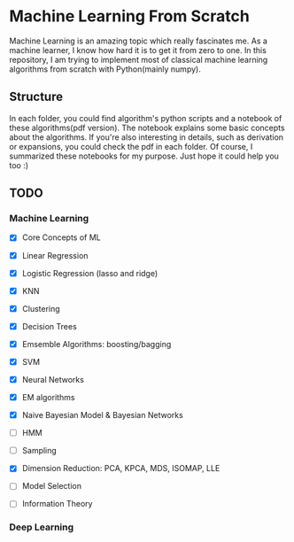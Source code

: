 # Machine Learning From Scratch
Machine Learning is an amazing topic which really fascinates me. As a machine learner, I know how hard it is to get it from zero to one. In this repository, I am trying to implement most of classical machine learning algorithms from scratch with Python(mainly numpy). 

## Structure
In each folder, you could find algorithm's python scripts and a notebook of these algorithms(pdf version). The notebook explains some basic concepts about the algorithms. If you're also interesting in details, such as derivation or expansions, you could check the pdf in each folder. 
Of course, I summarized these notebooks for my purpose. Just hope it could help you too :) 

## TODO

### Machine Learning

- [x] Core Concepts of ML

- [x] Linear Regression

- [x] Logistic Regression (lasso and ridge)

- [x] KNN

- [x] Clustering

- [x] Decision Trees

- [x] Emsemble Algorithms: boosting/bagging

- [x] SVM

- [x] Neural Networks

- [x] EM algorithms

- [x] Naive Bayesian Model & Bayesian Networks

- [ ] HMM

- [ ] Sampling

- [x] Dimension Reduction: PCA, KPCA, MDS, ISOMAP, LLE

- [ ] Model Selection

- [ ] Information Theory


### Deep Learning

